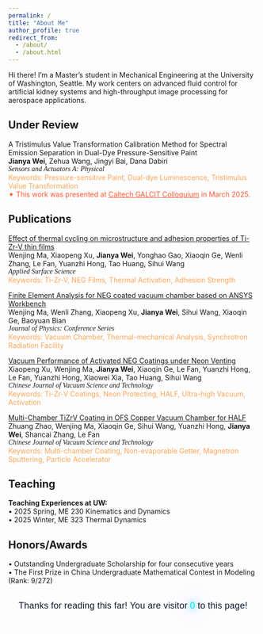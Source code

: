 ```yaml
---
permalink: /
title: "About Me"
author_profile: true
redirect_from: 
  - /about/
  - /about.html
---
```

Hi there! I’m a Master’s student in Mechanical Engineering at the University of Washington, Seattle. My work centers on advanced fluid control for artificial kidney systems and high-throughput image processing for aerospace applications.

Under Review
------
A Tristimulus Value Transformation Calibration Method for Spectral Emission Separation in Dual-Dye Pressure-Sensitive Paint  
**Jianya Wei**, Zehua Wang, Jingyi Bai, Dana Dabiri  
<span style="font-family: 'Times New Roman', serif; font-style: italic;">
Sensors and Actuators A: Physical  
</span>
<span style="color: #FFA559;">
Keywords: Pressure-sensitive Paint, Dual-dye Luminescence, Tristimulus Value Transformation  
</span>
<span style="color:#FF5733;">✦ This work was presented at <a href="https://www.caltech.edu/campus-life-events/calendar/galcit-colloquium-378" style="color:#FF5733;">Caltech GALCIT Colloquium</a> in March 2025.  </span>

Publications
------
<span style="color: #40E0D0;">[Effect of thermal cycling on microstructure and adhesion properties of Ti-Zr-V thin films](https://www.sciencedirect.com/science/article/abs/pii/S0169433223029197)  </span><br>
Wenjing Ma, Xiaopeng Xu, **Jianya Wei**, Yonghao Gao, Xiaoqin Ge, Wenli Zhang, Le Fan, Yuanzhi Hong, Tao Huang, Sihui Wang  
<span style="font-family: 'Times New Roman', serif; font-style: italic;">
Applied Surface Science  
</span>
<span style="color: #FFA559;">
Keywords: Ti-Zr-V, NEG Films, Thermal Activation, Adhesion Strength  
</span>

<span style="color: #40E0D0;">[Finite Element Analysis for NEG coated vacuum chamber based on ANSYS Workbench](https://iopscience.iop.org/article/10.1088/1742-6596/2687/8/082025)  </span><br>
Wenjing Ma, Wenli Zhang, Xiaopeng Xu, **Jianya Wei**, Sihui Wang, Xiaoqin Ge, Baoyuan Bian  
<span style="font-family: 'Times New Roman', serif; font-style: italic;">
Journal of Physics: Conference Series  
</span>
<span style="color: #FFA559;">
Keywords: Vacuum Chamber, Thermal-mechanical Analysis, Synchrotron Radiation Facility  
</span>

<span style="color: #40E0D0;">[Vacuum Performance of Activated NEG Coatings under Neon Venting](http://cjvst.cvs.org.cn/en/article/doi/10.13922/j.cnki.cjvst.202305002)  </span><br>
Xiaopeng Xu, Wenjing Ma, **Jianya Wei**, Xiaoqin Ge, Le Fan, Yuanzhi Hong, Le Fan, Yuanzhi Hong, Xiaowei Xia, Tao Huang, Sihui Wang  
<span style="font-family: 'Times New Roman', serif; font-style: italic;">
Chinese Journal of Vacuum Science and Technology  
</span>
<span style="color: #FFA559;">
Keywords: Ti-Zr-V Coatings, Neon Protecting, HALF, Ultra-high Vacuum, Activation  
</span>

<span style="color: #40E0D0;">[Multi-Chamber TiZrV Coating in OFS Copper Vacuum Chamber for HALF](https://www.cpsjournals.cn/article/doi/10.13922/j.cnki.cjvst.202207022?viewType=HTML)  </span><br>
Zhuang Zhao, Wenjing Ma, Xiaoqin Ge, Sihui Wang, Yuanzhi Hong, **Jianya Wei**, Shancai Zhang, Le Fan  
<span style="font-family: 'Times New Roman', serif; font-style: italic;">
Chinese Journal of Vacuum Science and Technology  
</span>
<span style="color: #FFA559;">
Keywords: Multi-chamber Coating, Non-evaporable Getter, Magnetron Sputtering, Particle Accelerator  
</span>

Teaching
------
**Teaching Experiences at UW:**  
• 2025 Spring, ME 230 Kinematics and Dynamics  
• 2025 Winter, ME 323 Thermal Dynamics  

Honors/Awards
------
• Outstanding Undergraduate Scholarship for four consecutive years  
• The First Prize in China Undergraduate Mathematical Contest in Modeling (Rank: 9/272)

<html lang="en">
<head>
  <meta charset="UTF-8" />
  <meta name="viewport" content="width=device-width, initial-scale=1" />
  <title>Footer Counter</title>

  <!-- 科幻风字体（仅作用于计数器） -->
  <link href="https://fonts.googleapis.com/css2?family=Orbitron:wght@500&display=swap" rel="stylesheet">

  <style>
    :root{
      --neon-cyan:   #00e5ff;  /* 赛博蓝 */
      --neon-violet: #9b5cff;  /* 赛博紫 */
      --text-light:  #0d1b2a;  /* 浅色主题下计数器文字色 */
      --text-dark:   #e6e6ff;  /* 深色主题下计数器文字色 */
    }

    /* 仅计数器区域样式（不影响全站） */
    .footer-counter{
      font-family: 'Orbitron', sans-serif;
      font-size: 18px;
      text-align: center;
      line-height: 1.6;
      color: var(--text-light);
      margin: 28px 12px 10px;
      letter-spacing: .2px;
    }

    /* 霓虹发光（蓝紫叠加） */
    .footer-counter .glow{
      color: var(--neon-cyan);
      text-shadow:
        0 0 8px  rgba(0,229,255,.85),
        0 0 16px rgba(0,229,255,.75),
        0 0 24px rgba(155,92,255,.65),
        0 0 36px rgba(155,92,255,.55);
      animation: breathe 2.6s ease-in-out infinite;
    }

    @keyframes breathe{
      0%,100%{
        text-shadow:
          0 0 10px rgba(0,229,255,.9),
          0 0 22px rgba(0,229,255,.8),
          0 0 34px rgba(155,92,255,.7),
          0 0 46px rgba(155,92,255,.6);
      }
      50%{
        text-shadow:
          0 0 18px rgba(0,229,255,1),
          0 0 36px rgba(0,229,255,.95),
          0 0 58px rgba(155,92,255,.9),
          0 0 82px rgba(155,92,255,.8);
      }
    }

    /* 深色模式下仅调整计数器自身颜色/光效 */
    @media (prefers-color-scheme: dark){
      .footer-counter{ color: var(--text-dark); }
      .footer-counter .glow{
        color: #b3f3ff;
        text-shadow:
          0 0 12px rgba(0,229,255,1),
          0 0 28px rgba(0,229,255,.95),
          0 0 48px rgba(155,92,255,.95),
          0 0 90px rgba(155,92,255,.85);
      }
    }

    @media (prefers-reduced-motion: reduce){
      .footer-counter .glow{ animation: none; }
    }
  </style>
</head>
<body>

  <!-- 你的页面内容在上方，这里只示例页尾计数器 -->
  <p class="footer-counter">
    Thanks for reading this far! You are visitor
    <span id="busuanzi_value_site_pv" class="glow">0</span>
    to this page!
  </p>

  <!-- 不蒜子统计脚本（负责把真实访问量写入 span） -->
  <script src="//busuanzi.ibruce.info/busuanzi/2.3/busuanzi.pure.mini.js"></script>

  <!-- 数字从 0 平滑增加到真实值（只影响计数器） -->
  <script>
    (function animateCounter(){
      const node = document.getElementById('busuanzi_value_site_pv');
      if (!node) return;

      const tryStart = () => {
        const end = parseInt((node.textContent || '0').replace(/,/g,''), 10);
        if (Number.isFinite(end) && end > 0){
          countUp(node, 0, end, 1400); // 1.4s 完成
          return true;
        }
        return false;
      };

      // 如果不蒜子尚未写入值，就轮询等待
      if (!tryStart()){
        let tries = 0;
        const t = setInterval(() => {
          if (tryStart() || ++tries > 50) clearInterval(t); // 最多等 ~5s
        }, 100);
      }

      function countUp(el, start, end, duration){
        const reduce = window.matchMedia('(prefers-reduced-motion: reduce)').matches;
        if (reduce || duration <= 0){ el.textContent = end.toLocaleString(); return; }

        const ease = x => 1 - Math.pow(1 - x, 3); // easeOutCubic
        const t0 = performance.now();

        function frame(now){
          const p = Math.min(1, (now - t0) / duration);
          const v = Math.round(start + (end - start) * ease(p));
          el.textContent = v.toLocaleString();
          if (p < 1) requestAnimationFrame(frame);
        }
        requestAnimationFrame(frame);
      }
    })();
  </script>

</body>
</html>
